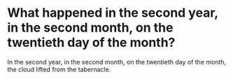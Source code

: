 # What happened in the second year, in the second month, on the twentieth day of the month?

In the second year, in the second month, on the twentieth day of the month, the cloud lifted from the tabernacle.
